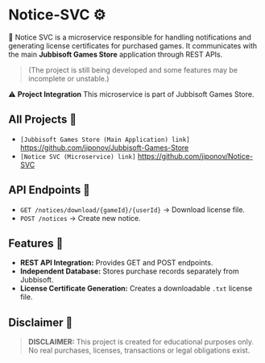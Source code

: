 # Notice-SVC ⚙️
📄 Notice SVC is a microservice responsible for handling notifications and generating license certificates for purchased games. It communicates with the main **Jubbisoft Games Store** application through REST APIs.
> (The project is still being developed and some features may be incomplete or unstable.)

⚠️ **Project Integration**
This microservice is part of Jubbisoft Games Store.

## All Projects 🔗
- `[Jubbisoft Games Store (Main Application) link]`  https://github.com/jiponov/Jubbisoft-Games-Store
- `[Notice SVC (Microservice) link]`  https://github.com/jiponov/Notice-SVC

## API Endpoints 🔗
- `GET /notices/download/{gameId}/{userId}` → Download license file.
- `POST /notices` → Create new notice.

## Features 🚀
- **REST API Integration:** Provides GET and POST endpoints.
- **Independent Database:** Stores purchase records separately from Jubbisoft.
- **License Certificate Generation:** Creates a downloadable `.txt` license file.

## Disclaimer 📜
> **DISCLAIMER:** This project is created for educational purposes only. No real purchases, licenses, transactions or legal obligations exist.